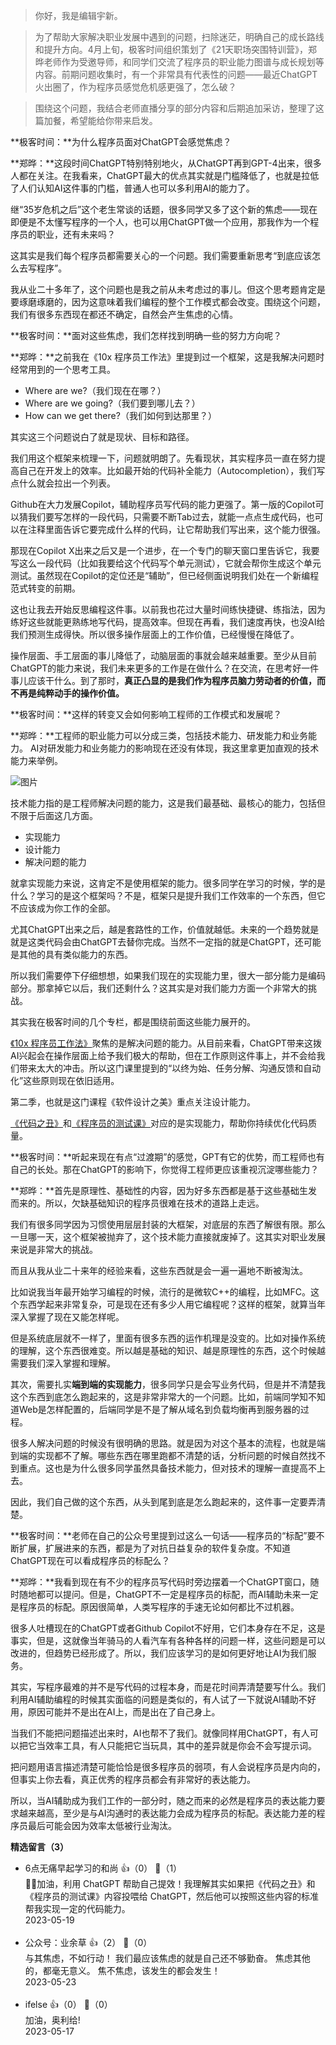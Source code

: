 > 你好，我是编辑宇新。

> 为了帮助大家解决职业发展中遇到的问题，扫除迷茫，明确自己的成长路线和提升方向。4月上旬，极客时间组织策划了《21天职场突围特训营》，郑晔老师作为受邀导师，和同学们交流了程序员的职业能力图谱与成长规划等内容。前期问题收集时，有一个非常具有代表性的问题——最近ChatGPT火出圈了，作为程序员感觉危机感更强了，怎么破？

> 围绕这个问题，我结合老师直播分享的部分内容和后期追加采访，整理了这篇加餐，希望能给你带来启发。

**极客时间：**为什么程序员面对ChatGPT会感觉焦虑？

**郑晔：**这段时间ChatGPT特别特别地火，从ChatGPT再到GPT-4出来，很多人都在关注。在我看来，ChatGPT最大的优点其实就是门槛降低了，也就是拉低了人们认知AI这件事的门槛，普通人也可以多利用AI的能力了。

继“35岁危机之后”这个老生常谈的话题，很多同学又多了这个新的焦虑——现在即便是不太懂写程序的一个人，也可以用ChatGPT做一个应用，那我作为一个程序员的职业，还有未来吗？

这其实是我们每个程序员都需要关心的一个问题。我们需要重新思考“到底应该怎么去写程序”。

我从业二十多年了，这个问题也是我之前从未考虑过的事儿。但这个思考题肯定是要琢磨琢磨的，因为这意味着我们编程的整个工作模式都会改变。围绕这个问题，我们有很多东西现在都还不确定，自然会产生焦虑的心情。

**极客时间：**面对这些焦虑，我们怎样找到明确一些的努力方向呢？

**郑晔：**之前我在《10x 程序员工作法》里提到过一个框架，这是我解决问题时经常用到的一个思考工具。

- Where are we?（我们现在在哪？）
- Where are we going?（我们要到哪儿去？）
- How can we get there?（我们如何到达那里？）

其实这三个问题说白了就是现状、目标和路径。

我们用这个框架来梳理一下，问题就明朗了。先看现状，其实程序员一直在努力提高自己在开发上的效率。比如最开始的代码补全能力（Autocompletion），我们写点什么就会拉出一个列表。

Github在大力发展Copilot，辅助程序员写代码的能力更强了。第一版的Copilot可以猜我们要写怎样的一段代码，只需要不断Tab过去，就能一点点生成代码，也可以在注释里面告诉它要完成什么样的代码，让它帮助我们写出来，这个能力很强。

那现在Copilot X出来之后又是一个进步，在一个专门的聊天窗口里告诉它，我要写这么一段代码（比如我要给这个代码写个单元测试），它就会帮你生成这个单元测试。虽然现在Copilot的定位还是“辅助”，但已经侧面说明我们处在一个新编程范式转变的前期。

这也让我去开始反思编程这件事。以前我也花过大量时间练快捷键、练指法，因为练好这些就能更熟练地写代码，提高效率。但现在再看，我们速度再快，也没AI给我们预测生成得快。所以很多操作层面上的工作价值，已经慢慢在降低了。

操作层面、手工层面的事儿降低了，动脑层面的事就会越来越重要。至少从目前ChatGPT的能力来说，我们未来更多的工作是在做什么？在交流，在思考好一件事儿应该干什么。到了那时，**真正凸显的是我们作为程序员脑力劳动者的价值，而不再是纯粹动手的操作价值。**

**极客时间：**这样的转变又会如何影响工程师的工作模式和发展呢？

**郑晔：**工程师的职业能力可以分成三类，包括技术能力、研发能力和业务能力。 AI对研发能力和业务能力的影响现在还没有体现，我这里拿更加直观的技术能力来举例。

![图片](https://static001.geekbang.org/resource/image/fd/b2/fd4ef91b37ded294598ebb7d9cf388b2.jpg?wh=1844x554)

技术能力指的是工程师解决问题的能力，这是我们最基础、最核心的能力，包括但不限于后面这几方面。

- 实现能力
- 设计能力
- 解决问题的能力

就拿实现能力来说，这肯定不是使用框架的能力。很多同学在学习的时候，学的是什么？学习的是这个框架吗？不是，框架只是提升我们工作效率的一个东西，但它不应该成为你工作的全部。

尤其ChatGPT出来之后，越是套路性的工作，价值就越低。未来的一个趋势就是就是这类代码会由ChatGPT去替你完成。当然不一定指的就是ChatGPT，还可能是其他的具有类似能力的东西。

所以我们需要停下仔细想想，如果我们现在的实现能力里，很大一部分能力是编码部分。那拿掉它以后，我们还剩什么？这其实是对我们能力方面一个非常大的挑战。

其实我在极客时间的几个专栏，都是围绕前面这些能力展开的。

[《10x 程序员工作法》](https://time.geekbang.org/column/intro/100022301)聚焦的是解决问题的能力。从目前来看，ChatGPT带来这拨AI兴起会在操作层面上给予我们极大的帮助，但在工作原则这件事上，并不会给我们带来太大的冲击。所以这门课里提到的“以终为始、任务分解、沟通反馈和自动化”这些原则现在依旧适用。

第二季，也就是这门课程《软件设计之美》重点关注设计能力。

[《代码之丑》](https://time.geekbang.org/column/intro/100068401)和[《程序员的测试课》](https://time.geekbang.org/column/article/404273)对应的是实现能力，帮助你持续优化代码质量。

**极客时间：**听起来现在有点“过渡期”的感觉，GPT有它的优势，而工程师也有自己的长处。那在ChatGPT的影响下，你觉得工程师更应该重视沉淀哪些能力？

**郑晔：**首先是原理性、基础性的内容，因为好多东西都是基于这些基础生发而来的。所以，欠缺基础知识的程序员很难在技术的道路上走远。

我们有很多同学因为习惯使用层层封装的大框架，对底层的东西了解很有限。那么一旦哪一天，这个框架被抛弃了，这个技术能力直接就废掉了。这其实对职业发展来说是非常大的挑战。

而且从我从业二十来年的经验来看，这些东西就是会一遍一遍地不断被淘汰。

比如说我当年最开始学习编程的时候，流行的是微软C++的编程，比如MFC。这个东西学起来非常复杂，可是现在还有多少人用它编程呢？这样的框架，就算当年深入掌握了现在又能怎样呢。

但是系统底层就不一样了，里面有很多东西的运作机理是没变的。比如对操作系统的理解，这个东西很难变。所以越是基础的知识、越是原理性的东西，这个时候越需要我们深入掌握和理解。

其次，需要扎实**端到端的实现能力**，很多同学只是会写业务代码，但是并不清楚我这个东西到底怎么跑起来的，这是非常非常大的一个问题。比如，前端同学知不知道Web是怎样配置的，后端同学是不是了解从域名到负载均衡再到服务器的过程。

很多人解决问题的时候没有很明确的思路。就是因为对这个基本的流程，也就是端到端的实现都不了解。哪些东西在哪里跑都不清楚的话，分析问题的时候自然找不到重点。这也是为什么很多同学虽然具备技术能力，但对技术的理解一直提高不上去。

因此，我们自己做的这个东西，从头到尾到底是怎么跑起来的，这件事一定要弄清楚。

**极客时间：**老师在自己的公众号里提到过这么一句话——程序员的“标配”要不断扩展，扩展进来的东西，都是为了对抗日益复杂的软件复杂度。不知道ChatGPT现在可以看成程序员的标配么？

**郑晔：**我看到现在有不少的程序员写代码时旁边摆着一个ChatGPT窗口，随时随地都可以提问。但是，ChatGPT不一定是程序员的标配，而AI辅助未来一定是程序员的标配。原因很简单，人类写程序的手速无论如何都比不过机器。

很多人吐槽现在的ChatGPT或者Github Copilot不好用，它们本身存在不足，这是事实，但是，这就像当年骑马的人看汽车有各种各样的问题一样，这些问题是可以改进的，但趋势已经形成了。所以，我们应该学习的是如何更好地让AI为我们服务。

其实，写程序最难的并不是写代码的过程本身，而是花时间弄清楚要写什么。我们利用AI辅助编程的时候其实面临的问题是类似的，有人试了一下就说AI辅助不好用，原因可能并不是出在AI上，而是出在了自己身上。

当我们不能把问题描述出来时，AI也帮不了我们。就像同样用ChatGPT，有人可以把它当效率工具，有人只能把它当玩具，其中的差异就是你会不会写提示词。

把问题用语言描述清楚可能恰恰是很多程序员的弱项，有人会说程序员是内向的，但事实上你去看，真正优秀的程序员都会有非常好的表达能力。

所以，当AI辅助成为我们工作的一部分时，随之而来的必然是程序员的表达能力要求越来越高，至少是与AI沟通时的表达能力会成为程序员的标配。表达能力差的程序员最后可能会因为效率太低被行业淘汰。
<div><strong>精选留言（3）</strong></div><ul>
<li><span>6点无痛早起学习的和尚</span> 👍（0） 💬（1）<div>💪🏻加油，利用 ChatGPT 帮助自己提效！我理解其实如果把《代码之丑》和《程序员的测试课》内容投喂给 ChatGPT，然后他可以按照这些内容的标准帮我实现一定的代码能力。</div>2023-05-19</li><br/><li><span>公众号：业余草</span> 👍（2） 💬（0）<div>与其焦虑，不如行动！
我们最应该焦虑的就是自己还不够勤奋。
焦虑其他的，都毫无意义。
焦不焦虑，该发生的都会发生！</div>2023-05-23</li><br/><li><span>ifelse</span> 👍（0） 💬（0）<div>加油，奥利给!</div>2023-05-17</li><br/>
</ul>
